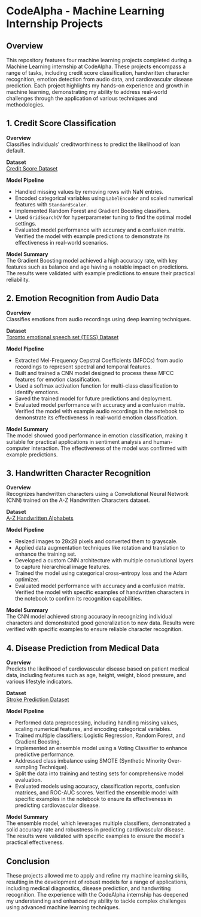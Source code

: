 # CodeAlpha - Machine Learning Internship Projects

## Overview

This repository features four machine learning projects completed during a Machine Learning internship at CodeAlpha. These projects encompass a range of tasks, including credit score classification, handwritten character recognition, emotion detection from audio data, and cardiovascular disease prediction. Each project highlights my hands-on experience and growth in machine learning, demonstrating my ability to address real-world challenges through the application of various techniques and methodologies.

## 1. Credit Score Classification

**Overview**  
Classifies individuals' creditworthiness to predict the likelihood of loan default.

**Dataset**  
[Credit Score Dataset](https://www.kaggle.com/datasets/kapturovalexander/bank-credit-scoring)

**Model Pipeline**

- Handled missing values by removing rows with NaN entries.
- Encoded categorical variables using `LabelEncoder` and scaled numerical features with `StandardScaler`.
- Implemented Random Forest and Gradient Boosting classifiers.
- Used `GridSearchCV` for hyperparameter tuning to find the optimal model settings.
- Evaluated model performance with accuracy and a confusion matrix. Verified the model with example predictions to demonstrate its effectiveness in real-world scenarios.

**Model Summary**  
The Gradient Boosting model achieved a high accuracy rate, with key features such as balance and age having a notable impact on predictions. The results were validated with example predictions to ensure their practical reliability.

## 2. Emotion Recognition from Audio Data

**Overview**  
Classifies emotions from audio recordings using deep learning techniques.

**Dataset**  
[Toronto emotional speech set (TESS) Dataset](https://www.kaggle.com/datasets/ejlok1/toronto-emotional-speech-set-tess)

**Model Pipeline**

- Extracted Mel-Frequency Cepstral Coefficients (MFCCs) from audio recordings to represent spectral and temporal features.
- Built and trained a CNN model designed to process these MFCC features for emotion classification.
- Used a softmax activation function for multi-class classification to identify emotions.
- Saved the trained model for future predictions and deployment.
- Evaluated model performance with accuracy and a confusion matrix. Verified the model with example audio recordings in the notebook to demonstrate its effectiveness in real-world emotion classification.

**Model Summary**  
The model showed good performance in emotion classification, making it suitable for practical applications in sentiment analysis and human-computer interaction. The effectiveness of the model was confirmed with example predictions.

## 3. Handwritten Character Recognition

**Overview**  
Recognizes handwritten characters using a Convolutional Neural Network (CNN) trained on the A-Z Handwritten Characters dataset.

**Dataset**  
[A-Z Handwritten Alphabets](https://www.kaggle.com/datasets/sachinpatel21/az-handwritten-alphabets-in-csv-format)

**Model Pipeline**

- Resized images to 28x28 pixels and converted them to grayscale.
- Applied data augmentation techniques like rotation and translation to enhance the training set.
- Developed a custom CNN architecture with multiple convolutional layers to capture hierarchical image features.
- Trained the model using categorical cross-entropy loss and the Adam optimizer.
- Evaluated model performance with accuracy and a confusion matrix. Verified the model with specific examples of handwritten characters in the notebook to confirm its recognition capabilities.

**Model Summary**  
The CNN model achieved strong accuracy in recognizing individual characters and demonstrated good generalization to new data. Results were verified with specific examples to ensure reliable character recognition.

## 4. Disease Prediction from Medical Data

**Overview**  
Predicts the likelihood of cardiovascular disease based on patient medical data, including features such as age, height, weight, blood pressure, and various lifestyle indicators.

**Dataset**  
[Stroke Prediction Dataset](https://www.kaggle.com/datasets/fedesoriano/stroke-prediction-dataset)

**Model Pipeline**

- Performed data preprocessing, including handling missing values, scaling numerical features, and encoding categorical variables.
- Trained multiple classifiers: Logistic Regression, Random Forest, and Gradient Boosting.
- Implemented an ensemble model using a Voting Classifier to enhance predictive performance.
- Addressed class imbalance using SMOTE (Synthetic Minority Over-sampling Technique).
- Split the data into training and testing sets for comprehensive model evaluation.
- Evaluated models using accuracy, classification reports, confusion matrices, and ROC-AUC scores. Verified the ensemble model with specific examples in the notebook to ensure its effectiveness in predicting cardiovascular disease.

**Model Summary**  
The ensemble model, which leverages multiple classifiers, demonstrated a solid accuracy rate and robustness in predicting cardiovascular disease. The results were validated with specific examples to ensure the model's practical effectiveness.

## Conclusion

These projects allowed me to apply and refine my machine learning skills, resulting in the development of robust models for a range of applications, including medical diagnostics, disease prediction, and handwriting recognition. The experience with the CodeAlpha internship has deepened my understanding and enhanced my ability to tackle complex challenges using advanced machine learning techniques.
